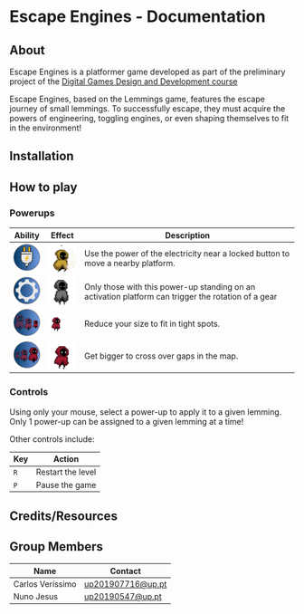 # Escape Engines - Documentation

## About

Escape Engines is a platformer game developed as part of the preliminary project of the [Digital Games Design and Development course](https://itch.io/jam/ddjd-feup-2024-preliminary-projects)

Escape Engines, based on the Lemmings game, features the escape journey of small lemmings. To successfully escape, they must acquire the powers of engineering, toggling engines, or even shaping themselves to fit in the environment!

## Installation

## How to play

### Powerups

| Ability | Effect | Description |
| --- | --- | --- |
| <img src="../art/powerups/eletrical/plug.png" width=50/> | <img src="../art/player/eletric_fix/eletric_fixing_05.png" width=50/> |Use the power of the electricity near a locked button to move a nearby platform. |
| <img src="../art/powerups/mechanical/gear.png" width=50/> | <img src="../art/player/mechanical_idle/mechanical_idle_02.png" width=50/> | Only those with this power-up standing on an activation platform can trigger the rotation of a gear |
| <img src="../art/powerups/chemical/shrink.png" width=50/> | <img src="../art/player/walk/walk_02.png" width=30/> | Reduce your size to fit in tight spots. |
| <img src="../art/powerups/civil/expand.png" width=50/> | <img src="../art/player/walk/walk_02.png" width=60/> | Get bigger to cross over gaps in the map. |

### Controls

Using only your mouse, select a power-up to apply it to a given lemming. Only 1 power-up can be assigned to a given lemming at a time!

Other controls include:

| Key | Action |
| --- | --- |
| `R` | Restart the level |
| `P` | Pause the game |

## Credits/Resources

## Group Members

| Name | Contact |
| --- | --- |
| Carlos Veríssimo | <up201907716@up.pt>
| Nuno Jesus | <up20190547@up.pt>
